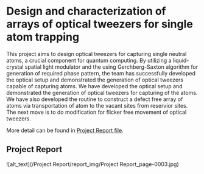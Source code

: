 # Design and characterization of arrays of optical tweezers for single atom trapping
This project aims to design optical tweezers for capturing single neutral atoms, a crucial component for quantum computing. By utilizing a liquid-crystal spatial light modulator and the using Gerchberg-Saxton algorithm for generation of required phase pattern, the team has successfully developed the optical setup and demonstrated the generation of optical tweezers capable of capturing atoms. We have developed the optical setup and demonstrated the generation of optical tweezers for capturing of the atoms. We have also developed the routine to construct a defect free array of atoms via transportation of atom to the vacant sites from reservior sites. The next move is to do modification for flicker free movement of optical tweezers.

More detail can be found in [Project Report file](https://github.com/mayanddangi/BTP_Optical-Tweezers/blob/main/Project%20Report.pdf).

## Project Report
![alt_text](/Project Report/report_img/Project Report_page-0003.jpg)
